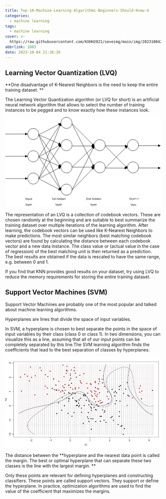 ```yaml
---
title: Top-10-Machine-Learning-Algorithms-Beginners-Should-Know-4
categories:
  - machine learning
tags:
  - machine learning
cover: >-
  https://raw.githubusercontent.com/KXHH2021/seveimg/main/img/202310042140398.png
abbrlink: 1803
date: 2023-10-04 21:36:26
---
```


## Learning Vector Quantization (LVQ)

**One disadvantage of K-Nearest Neighbors is the need to keep the entire training dataset. **

The Learning Vector Quantization algorithm (or LVQ for short) is an artificial neural network algorithm that allows to select the number of training instances to be pegged and to know exactly how these instances look.

![Snipaste_2023-10-04_21-38-36](https://raw.githubusercontent.com/KXHH2021/seveimg/main/img/202310042140398.png)

The representation of an LVQ is a collection of codebook vectors. These are chosen randomly at the beginning and are suitable to best summarize the training dataset over multiple iterations of the learning algorithm. After learning, the codebook vectors can be used like K-Nearest Neighbors to make predictions. The most similar neighbors (best matching codebook vectors) are found by calculating the distance between each codebook vector and a new data instance. The class value or (actual value in the case of regression) of the best matching unit is then returned as a prediction.
The best results are obtained if the data is rescaled to have the same range, e.g. between 0 and 1.

If you find that KNN provides good results on your dataset, try using LVQ to reduce the memory requirements for storing the entire training dataset.

## Support Vector Machines (SVM)

Support Vector Machines are probably one of the most popular and talked about machine learning algorithms.

Hyperplanes are lines that divide the space of input variables.

In SVM, a hyperplane is chosen to best separate the points in the space of input variables by their class (class 0 or class 1). In two dimensions, you can visualize this as a line, assuming that all of our input points can be completely separated by this line.The SVM learning algorithm finds the coefficients that lead to the best separation of classes by hyperplanes.

![Snipaste_2023-10-04_21-41-50](https://raw.githubusercontent.com/KXHH2021/seveimg/main/img/202310042142978.png)

The distance between the **hyperplane and the nearest data point is called the margin.
 The best or optimal hyperplane that can separate these two classes is the line with the largest margin. **

Only these points are relevant for defining hyperplanes and constructing classifiers. These points are called support vectors. They support or define the hyperplane. In practice, optimization algorithms are used to find the value of the coefficient that maximizes the margins.

